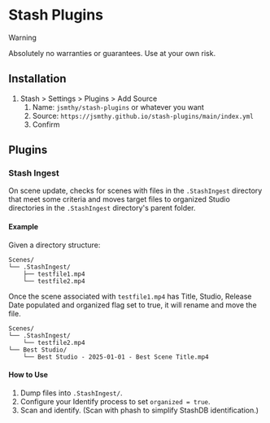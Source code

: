 # Stash Plugins

> [!WARNING]
> Absolutely no warranties or guarantees. Use at your own risk.

## Installation

1. Stash > Settings > Plugins > Add Source
    1. Name: `jsmthy/stash-plugins` or whatever you want
    1. Source: `https://jsmthy.github.io/stash-plugins/main/index.yml`
    1. Confirm

## Plugins

### Stash Ingest

On scene update, checks for scenes with files in the `.StashIngest` directory that meet some criteria and moves target files to organized Studio directories in the `.StashIngest` directory's parent folder.

#### Example

Given a directory structure:

```
Scenes/
└── .StashIngest/
    ├── testfile1.mp4
    └── testfile2.mp4
```

Once the scene associated with `testfile1.mp4` has Title, Studio, Release Date populated and organized flag set to true, it will rename and move the file.

```
Scenes/
└── .StashIngest/
    └── testfile2.mp4
└── Best Studio/
    └── Best Studio - 2025-01-01 - Best Scene Title.mp4
```

#### How to Use

1. Dump files into `.StashIngest/`.
1. Configure your Identify process to set `organized = true`.
1. Scan and identify. (Scan with phash to simplify StashDB identification.)